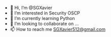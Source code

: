 - 👋 Hi, I’m @SGXavier
- 👀 I’m interested in Security OSCP
- 🌱 I’m currently learning Python
- 💞️ I’m looking to collaborate on ...
- 📫 How to reach me SGXavier512@gmail.com

<!---
SGXavier/SGXavier is a ✨ special ✨ repository because its `README.md` (this file) appears on your GitHub profile.
You can click the Preview link to take a look at your changes.
--->
